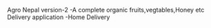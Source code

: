 Agro Nepal version-2
-A complete organic fruits,vegtables,Honey etc Delivery application
-Home Delivery 
